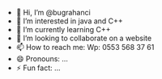 - 👋 Hi, I’m @bugrahanci
- 👀 I’m interested in java and C++
- 🌱 I’m currently learning C++
- 💞️ I’m looking to collaborate on a website
- 📫 How to reach me: Wp: 0553 568 37 61 
- 😄 Pronouns: ...
- ⚡ Fun fact: ...

<!---
bugrahanci/bugrahanci is a ✨ special ✨ repository because its `README.md` (this file) appears on your GitHub profile.
You can click the Preview link to take a look at your changes.
--->

